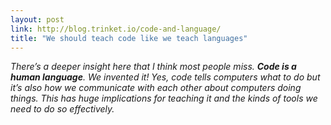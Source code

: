 ```yaml
---
layout: post
link: http://blog.trinket.io/code-and-language/
title: "We should teach code like we teach languages"
---
```


*There’s a deeper insight here that I think most people miss.  **Code is a human language**. We invented it!  Yes, code tells computers what to do but it’s also how we communicate with each other about computers doing things.  This has huge implications for teaching it and the kinds of tools we need to do so effectively.*
